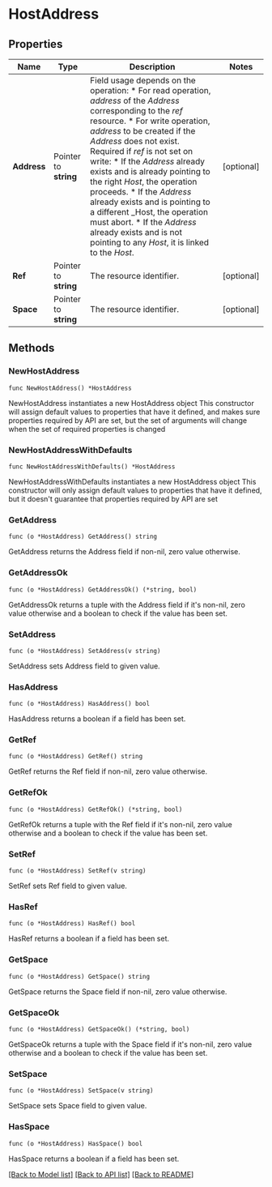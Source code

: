 # HostAddress

## Properties

Name | Type | Description | Notes
------------ | ------------- | ------------- | -------------
**Address** | Pointer to **string** | Field usage depends on the operation:  * For read operation, _address_ of the _Address_ corresponding to the _ref_ resource.  * For write operation, _address_ to be created if the _Address_ does not exist. Required if _ref_ is not set on write:     * If the _Address_ already exists and is already pointing to the right _Host_, the operation proceeds.     * If the _Address_ already exists and is pointing to a different _Host, the operation must abort.     * If the _Address_ already exists and is not pointing to any _Host_, it is linked to the _Host_. | [optional] 
**Ref** | Pointer to **string** | The resource identifier. | [optional] 
**Space** | Pointer to **string** | The resource identifier. | [optional] 

## Methods

### NewHostAddress

`func NewHostAddress() *HostAddress`

NewHostAddress instantiates a new HostAddress object
This constructor will assign default values to properties that have it defined,
and makes sure properties required by API are set, but the set of arguments
will change when the set of required properties is changed

### NewHostAddressWithDefaults

`func NewHostAddressWithDefaults() *HostAddress`

NewHostAddressWithDefaults instantiates a new HostAddress object
This constructor will only assign default values to properties that have it defined,
but it doesn't guarantee that properties required by API are set

### GetAddress

`func (o *HostAddress) GetAddress() string`

GetAddress returns the Address field if non-nil, zero value otherwise.

### GetAddressOk

`func (o *HostAddress) GetAddressOk() (*string, bool)`

GetAddressOk returns a tuple with the Address field if it's non-nil, zero value otherwise
and a boolean to check if the value has been set.

### SetAddress

`func (o *HostAddress) SetAddress(v string)`

SetAddress sets Address field to given value.

### HasAddress

`func (o *HostAddress) HasAddress() bool`

HasAddress returns a boolean if a field has been set.

### GetRef

`func (o *HostAddress) GetRef() string`

GetRef returns the Ref field if non-nil, zero value otherwise.

### GetRefOk

`func (o *HostAddress) GetRefOk() (*string, bool)`

GetRefOk returns a tuple with the Ref field if it's non-nil, zero value otherwise
and a boolean to check if the value has been set.

### SetRef

`func (o *HostAddress) SetRef(v string)`

SetRef sets Ref field to given value.

### HasRef

`func (o *HostAddress) HasRef() bool`

HasRef returns a boolean if a field has been set.

### GetSpace

`func (o *HostAddress) GetSpace() string`

GetSpace returns the Space field if non-nil, zero value otherwise.

### GetSpaceOk

`func (o *HostAddress) GetSpaceOk() (*string, bool)`

GetSpaceOk returns a tuple with the Space field if it's non-nil, zero value otherwise
and a boolean to check if the value has been set.

### SetSpace

`func (o *HostAddress) SetSpace(v string)`

SetSpace sets Space field to given value.

### HasSpace

`func (o *HostAddress) HasSpace() bool`

HasSpace returns a boolean if a field has been set.


[[Back to Model list]](../README.md#documentation-for-models) [[Back to API list]](../README.md#documentation-for-api-endpoints) [[Back to README]](../README.md)


